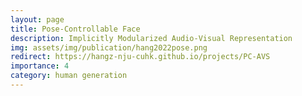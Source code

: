 ```yaml
---
layout: page
title: Pose-Controllable Face
description: Implicitly Modularized Audio-Visual Representation
img: assets/img/publication/hang2022pose.png
redirect: https://hangz-nju-cuhk.github.io/projects/PC-AVS
importance: 4
category: human generation
---
```


